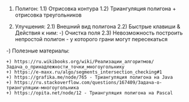 1) Полигон:
	1.1) Отрисовка контура
	1.2) Триангуляция полигона + отрисовка треугольников
	
2) Улучшения:
	2.1) Внешний вид полигона
	2.2) Быстрые клавиши & Действия к ним: -) Очистка поля
	2.3) Невозможность построить непростой полигон - у которого грани могут пересекаться
	
-) Полезные материалы:

	+) https://ru.wikibooks.org/wiki/Реализации_алгоритмов/Задача_о_принадлежности_точки_многоугольнику
	+) https://e-maxx.ru/algo/segments_intersection_checking#1
	+) https://grafika.me/node/765 - Триангуляция полигона на Java
	+) https://ru.stackoverflow.com/questions/167409/Задача-о-триангуляции-многоугольника
	+) https://opita.net/node/12 - Триангуляция полигона на Pascal